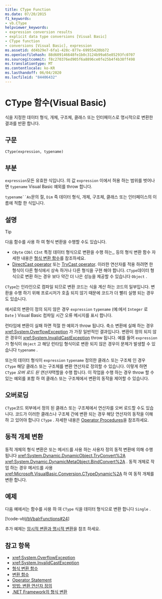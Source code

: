 ```yaml
---
title: CType Function
ms.date: 07/20/2015
f1_keywords:
- vb.CType
helpviewer_keywords:
- expression conversion results
- explicit data type conversions [Visual Basic]
- CType function
- conversions [Visual Basic], expression
ms.assetid: dd4b29e7-6fa1-428c-877e-69955420bb72
ms.openlocfilehash: 88d609146648fe1b0c3124b99a65e85293fc0707
ms.sourcegitcommit: f8c270376ed905f6a8896ce0fe25b4f4b38ff498
ms.translationtype: MT
ms.contentlocale: ko-KR
ms.lasthandoff: 06/04/2020
ms.locfileid: "84406432"
---
```

# <a name="ctype-function-visual-basic"></a>CType 함수(Visual Basic)

식을 지정한 데이터 형식, 개체, 구조체, 클래스 또는 인터페이스로 명시적으로 변환한 결과를 반환 합니다.

## <a name="syntax"></a>구문

```vb
CType(expression, typename)
```

## <a name="parts"></a>부분

`expression`모든 유효한 식입니다. 의 값 `expression` 이에서 허용 하는 범위를 벗어나면 `typename` Visual Basic 예외를 throw 합니다.

`typename``As`문의 절, `Dim` 즉 데이터 형식, 개체, 구조체, 클래스 또는 인터페이스의 이름에 적합 한 식입니다.

## <a name="remarks"></a>설명

> [!TIP]
> 다음 함수를 사용 하 여 형식 변환을 수행할 수도 있습니다.
>
> - `CByte` `CDbl` `CInt` 특정 데이터 형식으로 변환을 수행 하는,, 등의 형식 변환 함수 자세한 내용은 [형식 변환 함수](type-conversion-functions.md)를 참조하세요.
> - [DirectCast operator](../operators/directcast-operator.md) 또는 [TryCast operator](../operators/trycast-operator.md). 이러한 연산자를 적용 하려면 한 형식이 다른 형식에서 상속 하거나 다른 형식을 구현 해야 합니다. `CType`데이터 형식으로 변환 하는 경우 보다 약간 더 나은 성능을 제공할 수 있습니다 `Object` .

`CType`는 인라인으로 컴파일 되므로 변환 코드는 식을 계산 하는 코드의 일부입니다. 변환을 수행 하기 위해 프로시저가 호출 되지 않기 때문에 코드가 더 빨리 실행 되는 경우도 있습니다.

에서로의 변환이 정의 되지 않은 경우 `expression` `typename` (예:에서 `Integer` 로 `Date` ) Visual Basic 컴파일 시간 오류 메시지를 표시 합니다.

런타임에 변환이 실패 하면 적절 한 예외가 throw 됩니다. 축소 변환에 실패 하는 경우 <xref:System.OverflowException> 가 가장 일반적인 결과입니다. 변환이 정의 되지 않은 경우이 <xref:System.InvalidCastException> throw 됩니다. 예를 들어 `expression` 가 형식이 `Object` 고 해당 런타임 형식이로 변환 되지 않은 경우이 문제가 발생할 수 있습니다 `typename` .

또는의 데이터 형식이 `expression` `typename` 정의한 클래스 또는 구조체 인 경우 `CType` 해당 클래스 또는 구조체를 변환 연산자로 정의할 수 있습니다. 이렇게 하면 `CType` *오버 로드 된 연산자*역할을 수행 합니다. 이 작업을 수행 하는 경우 throw 할 수 있는 예외를 포함 하 여 클래스 또는 구조체에서 변환의 동작을 제어할 수 있습니다.

## <a name="overloading"></a>오버로딩

`CType`코드 외부에서 정의 된 클래스 또는 구조체에서 연산자를 오버 로드할 수도 있습니다. 코드가 이러한 클래스나 구조체 간에 변환 되는 경우 해당 연산자의 동작을 이해 하 고 있어야 합니다 `CType` . 자세한 내용은 [Operator Procedures](../../programming-guide/language-features/procedures/operator-procedures.md)을 참조하세요.

## <a name="converting-dynamic-objects"></a>동적 개체 변환

동적 개체의 형식 변환은 또는 메서드를 사용 하는 사용자 정의 동적 변환에 의해 수행 됩니다 <xref:System.Dynamic.DynamicObject.TryConvert%2A> <xref:System.Dynamic.DynamicMetaObject.BindConvert%2A> . 동적 개체로 작업 하는 경우 메서드를 사용 <xref:Microsoft.VisualBasic.Conversion.CTypeDynamic%2A> 하 여 동적 개체를 변환 합니다.

## <a name="example"></a>예제

다음 예에서는 함수를 사용 하 여 `CType` 식을 데이터 형식으로 변환 합니다 `Single` .

[!code-vb[VbVbalrFunctions#24](~/samples/snippets/visualbasic/VS_Snippets_VBCSharp/VbVbalrFunctions/VB/Class1.vb#24)]

추가 예제는 [암시적 변환과 명시적 변환](../../programming-guide/language-features/data-types/implicit-and-explicit-conversions.md)을 참조 하세요.

## <a name="see-also"></a>참고 항목

- <xref:System.OverflowException>
- <xref:System.InvalidCastException>
- [형식 변환 함수](type-conversion-functions.md)
- [변환 함수](conversion-functions.md)
- [Operator Statement](../statements/operator-statement.md)
- [방법: 변환 연산자 정의](../../programming-guide/language-features/procedures/how-to-define-a-conversion-operator.md)
- [.NET Framework의 형식 변환](../../../standard/base-types/type-conversion.md)

